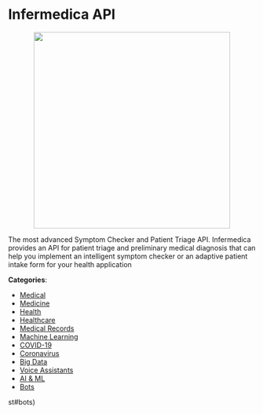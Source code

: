 # Infermedica API
<p align="center">
    <img width="400" src="https://raw.githubusercontent.com/apis-list/apis-list/apis/infermedica-api/logo_256x256.png" />
</p>

The most advanced Symptom Checker and Patient Triage API. Infermedica provides an API for patient triage and preliminary medical diagnosis that can help you implement an intelligent symptom checker or an adaptive patient intake form for your health application



**Categories**:
- [Medical](https://github.com/apis-list/apis-list#medical)
- [Medicine](https://github.com/apis-list/apis-list#medicine)
- [Health](https://github.com/apis-list/apis-list#health)
- [Healthcare](https://github.com/apis-list/apis-list#healthcare)
- [Medical Records](https://github.com/apis-list/apis-list#medical-records)
- [Machine Learning](https://github.com/apis-list/apis-list#machine-learning)
- [COVID-19](https://github.com/apis-list/apis-list#covid-19)
- [Coronavirus](https://github.com/apis-list/apis-list#coronavirus)
- [Big Data](https://github.com/apis-list/apis-list#big-data)
- [Voice Assistants](https://github.com/apis-list/apis-list#voice-assistants)
- [AI & ML](https://github.com/apis-list/apis-list#ai-and-ml)
- [Bots](https://github.com/apis-list/apis-list#bots)



st#bots)




